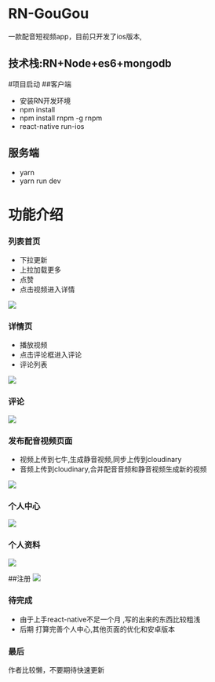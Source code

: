 # RN-GouGou
一款配音短视频app，目前只开发了ios版本,
## 技术栈:RN+Node+es6+mongodb

#项目启动
##客户端
* 安装RN开发环境
* npm install 
* npm install rnpm -g  rnpm 
* react-native run-ios

## 服务端
* yarn
* yarn run dev

# 功能介绍
### 列表首页
* 下拉更新
* 上拉加载更多
* 点赞
* 点击视频进入详情

![](https://github.com/leibocode/RN-GouGou/blob/master/images/1.png)

### 详情页
* 播放视频
* 点击评论框进入评论
* 评论列表

![](https://github.com/leibocode/RN-GouGou/blob/master/images/2.png)


### 评论
![](https://github.com/leibocode/RN-GouGou/blob/master/images/6.png)

### 发布配音视频页面 
* 视频上传到七牛,生成静音视频,同步上传到cloudinary
* 音频上传到cloudinary,合并配音音频和静音视频生成新的视频

![](https://github.com/leibocode/RN-GouGou/blob/master/images/3.png)

### 个人中心

![](https://github.com/leibocode/RN-GouGou/blob/master/images/4.png)

### 个人资料

![](https://github.com/leibocode/RN-GouGou/blob/master/images/5.png)

##注册
![](https://github.com/leibocode/RN-GouGou/blob/master/images/7.png)


### 待完成
* 由于上手react-native不足一个月 ,写的出来的东西比较粗浅
* 后期 打算完善个人中心,其他页面的优化和安卓版本

### 最后
作者比较懒，不要期待快速更新
